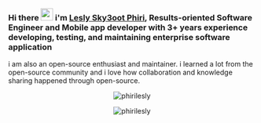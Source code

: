 ### Hi there <img src="https://media.giphy.com/media/hvRJCLFzcasrR4ia7z/giphy.gif" width="25px"> i'm [Lesly Sky3oot Phiri](https://wa.me/+263777838334), Results-oriented Software Engineer and Mobile app developer with 3+ years experience developing, testing, and maintaining enterprise software application

i am also an open-source enthusiast and maintainer. i learned a lot from the open-source community and i love how collaboration and knowledge sharing happened through open-source.


<p align="center"> <img src="https://github-readme-stats.vercel.app/api?username=phirilesly&show_icons=true&theme=gotham" alt="phirilesly" />

<p align="center"> <img src="https://github-readme-stats.vercel.app/api/top-langs/?username=phirilesly" alt="phirilesly" />



<!--
**phirilesly/phirilesly** is a ✨ _special_ ✨ repository because its `README.md` (this file) appears on your GitHub profile.

Here are some ideas to get you started:

- 🔭 I’m currently working on ...
- 🌱 I’m currently learning ...
- 👯 I’m looking to collaborate on ...
- 🤔 I’m looking for help with ...
- 💬 Ask me about ...
- 📫 How to reach me: ...
- 😄 Pronouns: ...
- ⚡ Fun fact: ...
-->
